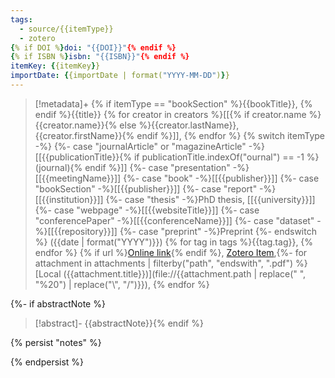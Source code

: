 ```yaml
---
tags:
  - source/{{itemType}}
  - zotero
{% if DOI %}doi: "{{DOI}}"{% endif %}
{% if ISBN %}isbn: "{{ISBN}}"{% endif %}
itemKey: {{itemKey}}
importDate: {{importDate | format("YYYY-MM-DD")}}
---
```

>[!metadata]+
> {% if itemType == "bookSection" %}{{bookTitle}}, {% endif %}{{title}}
> {% for creator in creators %}[[{% if creator.name %}{{creator.name}}{% else %}{{creator.lastName}}, {{creator.firstName}}{% endif %}]], {% endfor %}
> {% switch itemType -%}
    {%- case "journalArticle" or "magazineArticle" -%}[[{{publicationTitle}}{% if publicationTitle.indexOf("ournal") == -1 %} (journal){% endif %}]]
    {%- case "presentation" -%}[[{{meetingName}}]]
    {%- case "book" -%}[[{{publisher}}]]
    {%- case "bookSection" -%}[[{{publisher}}]]
    {%- case "report" -%}[[{{institution}}]]
    {%- case "thesis" -%}PhD thesis, [[{{university}}]]
    {%- case "webpage" -%}[[{{websiteTitle}}]]
    {%- case "conferencePaper" -%}[[{{conferenceName}}]]
    {%- case "dataset" -%}[[{{repository}}]]
    {%- case "preprint" -%}Preprint
{%- endswitch %} ({{date | format("YYYY")}})
> {% for tag in tags %}{{tag.tag}}, {% endfor %}
> {% if url %}[Online link]({{url}}){% endif %}, [Zotero Item]({{desktopURI}}),{%- for attachment in attachments | filterby("path", "endswith", ".pdf") %} [Local ({{attachment.title}})](file://{{attachment.path | replace(" ", "%20") | replace("\\", "/")}}), {% endfor %}

{%- if abstractNote %}

>[!abstract]-
>{{abstractNote}}{% endif %}

{% persist "notes" %}

{% endpersist %}